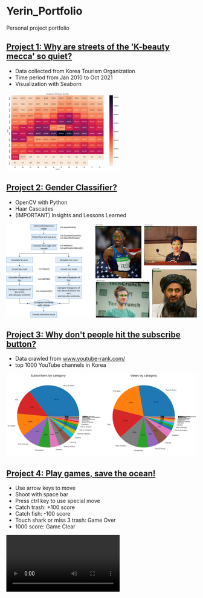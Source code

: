 # Yerin_Portfolio
Personal project portfolio

## [Project 1: Why are streets of the 'K-beauty mecca' so quiet?](https://github.com/YerinS/Yerin_Portfolio/blob/main/COVID_Tourist.ipynb)
- Data collected from Korea Tourism Organization
- Time period from Jan 2010 to Oct 2021
- Visualization with Seaborn

![](/images/heatmap.png)


## [Project 2: Gender Classifier?](https://github.com/YerinS/Yerin_Portfolio/blob/main/Gender%20Classifier.ipynb)
- OpenCV with Python
- Haar Cascades
- (IMPORTANT) Insights and Lessons Learned

![](images/gender_classifier.png)


## [Project 3: Why don't people hit the subscribe button?](https://github.com/YerinS/Yerin_Portfolio/blob/main/YouTube_Subscribe.ipynb)
- Data crawled from www.youtube-rank.com/
- top 1000 YouTube channels in Korea

![](/images/piechart.png)


## [Project 4: Play games, save the ocean!](https://github.com/YerinS/Yerin_Portfolio/blob/main/PyShooting/PyShooting)
- Use arrow keys to move
- Shoot with space bar
- Press ctrl key to use special move
- Catch trash: +100 score 
- Catch fish: -100 score
- Touch shark or miss 3 trash: Game Over
- 1000 score: Game Clear

![](/images/save_ocean.mp4)
